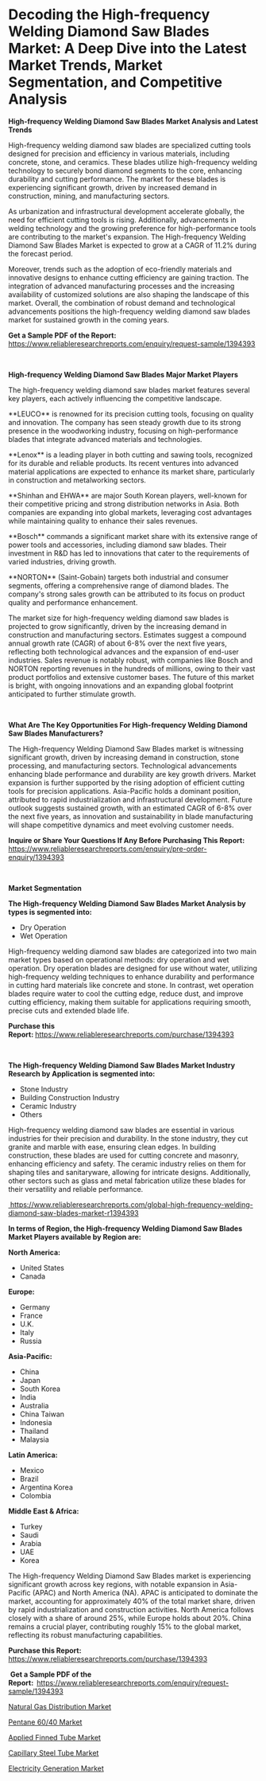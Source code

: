 <p><h1>Decoding the High-frequency Welding Diamond Saw Blades Market: A Deep Dive into the Latest Market Trends, Market Segmentation, and Competitive Analysis</h1></p><p><strong>High-frequency Welding Diamond Saw Blades Market Analysis and Latest Trends</strong></p>
<p><p>High-frequency welding diamond saw blades are specialized cutting tools designed for precision and efficiency in various materials, including concrete, stone, and ceramics. These blades utilize high-frequency welding technology to securely bond diamond segments to the core, enhancing durability and cutting performance. The market for these blades is experiencing significant growth, driven by increased demand in construction, mining, and manufacturing sectors. </p><p>As urbanization and infrastructural development accelerate globally, the need for efficient cutting tools is rising. Additionally, advancements in welding technology and the growing preference for high-performance tools are contributing to the market's expansion. The High-frequency Welding Diamond Saw Blades Market is expected to grow at a CAGR of 11.2% during the forecast period. </p><p>Moreover, trends such as the adoption of eco-friendly materials and innovative designs to enhance cutting efficiency are gaining traction. The integration of advanced manufacturing processes and the increasing availability of customized solutions are also shaping the landscape of this market. Overall, the combination of robust demand and technological advancements positions the high-frequency welding diamond saw blades market for sustained growth in the coming years.</p></p>
<p><strong>Get a Sample PDF of the Report:&nbsp;</strong> <a href="https://www.reliableresearchreports.com/enquiry/request-sample/1394393">https://www.reliableresearchreports.com/enquiry/request-sample/1394393</a></p>
<p>&nbsp;</p>
<p><strong>High-frequency Welding Diamond Saw Blades Major Market Players</strong></p>
<p><p>The high-frequency welding diamond saw blades market features several key players, each actively influencing the competitive landscape. </p><p>**LEUCO** is renowned for its precision cutting tools, focusing on quality and innovation. The company has seen steady growth due to its strong presence in the woodworking industry, focusing on high-performance blades that integrate advanced materials and technologies.</p><p>**Lenox** is a leading player in both cutting and sawing tools, recognized for its durable and reliable products. Its recent ventures into advanced material applications are expected to enhance its market share, particularly in construction and metalworking sectors.</p><p>**Shinhan and EHWA** are major South Korean players, well-known for their competitive pricing and strong distribution networks in Asia. Both companies are expanding into global markets, leveraging cost advantages while maintaining quality to enhance their sales revenues.</p><p>**Bosch** commands a significant market share with its extensive range of power tools and accessories, including diamond saw blades. Their investment in R&D has led to innovations that cater to the requirements of varied industries, driving growth.</p><p>**NORTON** (Saint-Gobain) targets both industrial and consumer segments, offering a comprehensive range of diamond blades. The company's strong sales growth can be attributed to its focus on product quality and performance enhancement.</p><p>The market size for high-frequency welding diamond saw blades is projected to grow significantly, driven by the increasing demand in construction and manufacturing sectors. Estimates suggest a compound annual growth rate (CAGR) of about 6-8% over the next five years, reflecting both technological advances and the expansion of end-user industries. Sales revenue is notably robust, with companies like Bosch and NORTON reporting revenues in the hundreds of millions, owing to their vast product portfolios and extensive customer bases. The future of this market is bright, with ongoing innovations and an expanding global footprint anticipated to further stimulate growth.</p></p>
<p>&nbsp;</p>
<p><strong>What Are The Key Opportunities For High-frequency Welding Diamond Saw Blades Manufacturers?</strong></p>
<p><p>The High-frequency Welding Diamond Saw Blades market is witnessing significant growth, driven by increasing demand in construction, stone processing, and manufacturing sectors. Technological advancements enhancing blade performance and durability are key growth drivers. Market expansion is further supported by the rising adoption of efficient cutting tools for precision applications. Asia-Pacific holds a dominant position, attributed to rapid industrialization and infrastructural development. Future outlook suggests sustained growth, with an estimated CAGR of 6-8% over the next five years, as innovation and sustainability in blade manufacturing will shape competitive dynamics and meet evolving customer needs.</p></p>
<p><strong>Inquire or Share Your Questions If Any Before Purchasing This Report:</strong> <a href="https://www.reliableresearchreports.com/enquiry/pre-order-enquiry/1394393">https://www.reliableresearchreports.com/enquiry/pre-order-enquiry/1394393</a></p>
<p>&nbsp;</p>
<p><strong>Market Segmentation</strong></p>
<p><strong>The High-frequency Welding Diamond Saw Blades Market Analysis by types is segmented into:</strong></p>
<p><ul><li>Dry Operation</li><li>Wet Operation</li></ul></p>
<p><p>High-frequency welding diamond saw blades are categorized into two main market types based on operational methods: dry operation and wet operation. Dry operation blades are designed for use without water, utilizing high-frequency welding techniques to enhance durability and performance in cutting hard materials like concrete and stone. In contrast, wet operation blades require water to cool the cutting edge, reduce dust, and improve cutting efficiency, making them suitable for applications requiring smooth, precise cuts and extended blade life.</p></p>
<p><strong>Purchase this Report:&nbsp;</strong><a href="https://www.reliableresearchreports.com/purchase/1394393">https://www.reliableresearchreports.com/purchase/1394393</a></p>
<p>&nbsp;</p>
<p><strong>The High-frequency Welding Diamond Saw Blades Market Industry Research by Application is segmented into:</strong></p>
<p><ul><li>Stone Industry</li><li>Building Construction Industry</li><li>Ceramic Industry</li><li>Others</li></ul></p>
<p><p>High-frequency welding diamond saw blades are essential in various industries for their precision and durability. In the stone industry, they cut granite and marble with ease, ensuring clean edges. In building construction, these blades are used for cutting concrete and masonry, enhancing efficiency and safety. The ceramic industry relies on them for shaping tiles and sanitaryware, allowing for intricate designs. Additionally, other sectors such as glass and metal fabrication utilize these blades for their versatility and reliable performance.</p></p>
<p><a href="https://www.reliableresearchreports.com/global-high-frequency-welding-diamond-saw-blades-market-r1394393">&nbsp;https://www.reliableresearchreports.com/global-high-frequency-welding-diamond-saw-blades-market-r1394393</a></p>
<p><strong>In terms of Region, the High-frequency Welding Diamond Saw Blades Market Players available by Region are:</strong></p>
<p>
    <p> <strong> North America: </strong>
        <ul>
            <li>United States</li>
            <li>Canada</li>
        </ul>
        </p> 
    <p> <strong> Europe: </strong>
        <ul>
            <li>Germany</li>
            <li>France</li>
            <li>U.K.</li>
            <li>Italy</li>
            <li>Russia</li>
        </ul>
        </p> 
    <p> <strong> Asia-Pacific: </strong>
        <ul>
            <li>China</li>
            <li>Japan</li>
            <li>South Korea</li>
            <li>India</li>
            <li>Australia</li>
            <li>China Taiwan</li>
            <li>Indonesia</li>
            <li>Thailand</li>
            <li>Malaysia</li>
        </ul>
        </p> 
    <p> <strong> Latin America: </strong>
        <ul>
            <li>Mexico</li>
            <li>Brazil</li>
            <li>Argentina Korea</li>
            <li>Colombia</li>
        </ul>
        </p> 
    <p> <strong> Middle East & Africa: </strong>
        <ul>
            <li>Turkey</li>
            <li>Saudi</li>
            <li>Arabia</li>
            <li>UAE</li>
            <li>Korea</li>
        </ul>
    </p>
    </p>
<p><p>The High-frequency Welding Diamond Saw Blades market is experiencing significant growth across key regions, with notable expansion in Asia-Pacific (APAC) and North America (NA). APAC is anticipated to dominate the market, accounting for approximately 40% of the total market share, driven by rapid industrialization and construction activities. North America follows closely with a share of around 25%, while Europe holds about 20%. China remains a crucial player, contributing roughly 15% to the global market, reflecting its robust manufacturing capabilities.</p></p>
<p><strong>Purchase this Report: </strong><a href="https://www.reliableresearchreports.com/purchase/1394393">https://www.reliableresearchreports.com/purchase/1394393</a></p>
<p>&nbsp;<strong>Get a Sample PDF of the Report:&nbsp;&nbsp;</strong><a href="https://www.reliableresearchreports.com/enquiry/request-sample/1394393">https://www.reliableresearchreports.com/enquiry/request-sample/1394393</a></p>
<p><strong></strong></p>
<p><p><a href="https://www.linkedin.com/pulse/exploring-natural-gas-distribution-market-dynamics-global-f7cdf?trackingId=1zt9X3xGSFOC4rr2is5eLg%3D%3D">Natural Gas Distribution Market</a></p><p><a href="https://github.com/ParvinKhatun77/Market-Research-Report-List-1/blob/main/pentane-6040-market.md">Pentane 60/40 Market</a></p><p><a href="https://issuu.com/reportprime-2/docs/applied-finned-tube-market-size-203_0102f5d9d75807">Applied Finned Tube Market</a></p><p><a href="https://issuu.com/reportprime-2/docs/capillary-steel-tube-market-size-20_5482bcc3ff0f7b">Capillary Steel Tube Market</a></p><p><a href="https://www.linkedin.com/pulse/global-electricity-generation-market-analysis-key-trends-ddfbf?trackingId=D2%2BF%2BGe%2BRzKCc4nY6kRkqg%3D%3D">Electricity Generation Market</a></p></p>